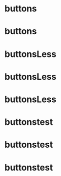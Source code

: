 # buttons
# buttons
# buttonsLess
# buttonsLess
# buttonsLess
# buttonstest
# buttonstest
# buttonstest
